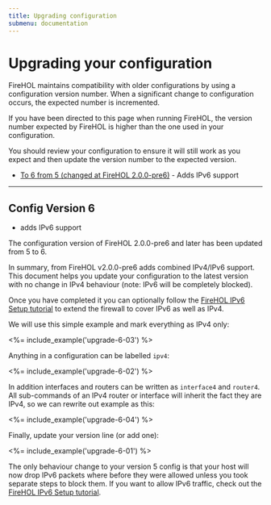 ```yaml
---
title: Upgrading configuration
submenu: documentation
---
```


Upgrading your configuration
============================

FireHOL maintains compatibility with older configurations by using a
configuration version number. When a significant change to configuration
occurs, the expected number is incremented.

If you have been directed to this page when running FireHOL, the version
number expected by FireHOL is higher than the one used in your
configuration.

You should review your configuration to ensure it will still work as you
expect and then update the version number to the expected version.

-   [To 6 from 5 (changed at FireHOL 2.0.0-pre6)](#config-version-6) -
    Adds IPv6 support

* * * * *

Config Version 6
-----------------

* adds IPv6 support

The configuration version of FireHOL 2.0.0-pre6 and later has been
updated from 5 to 6.

In summary, from FireHOL v2.0.0-pre6 adds combined IPv4/IPv6 support.
This document helps you update your configuration to the latest version
with no change in IPv4 behaviour (note: IPv6 will be completely blocked).

Once you have completed it you can optionally follow the
[FireHOL IPv6 Setup tutorial](/tutorial/firehol-ipv6/) to extend the
firewall to cover IPv6 as well as IPv4.

We will use this simple example and mark everything as IPv4 only:

<%= include_example('upgrade-6-03') %>

Anything in a configuration can be labelled `ipv4`:

<%= include_example('upgrade-6-02') %>

In addition interfaces and routers can be written as `interface4` and
`router4`. All sub-commands of an IPv4 router or interface will inherit
the fact they are IPv4, so we can rewrite out example as this:

<%= include_example('upgrade-6-04') %>

Finally, update your version line (or add one):

<%= include_example('upgrade-6-01') %>

The only behaviour change to your version 5 config is that your host
will now drop IPv6 packets where before they were allowed unless you
took separate steps to block them. If you want to allow IPv6 traffic,
check out the [FireHOL IPv6 Setup tutorial](/tutorial/firehol-ipv6/).
